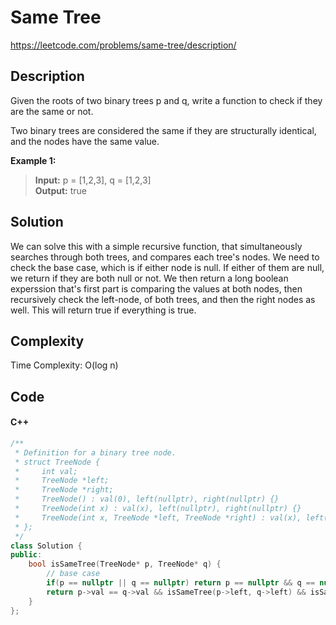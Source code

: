 # Same Tree
<https://leetcode.com/problems/same-tree/description/>

## Description
Given the roots of two binary trees p and q, write a function to check if they are the same or not.

Two binary trees are considered the same if they are structurally identical, and the nodes have the same value.

**Example 1:**

>**Input:** p = [1,2,3], q = [1,2,3]  
**Output:** true

## Solution
We can solve this with a simple recursive function, that simultaneously searches through both trees, and compares each tree's nodes. We need to check the base case, which is if either node is null. If either of them are null, we return if they are both null or not. We then return a long boolean experssion that's first part is comparing the values at both nodes, then recursively check the left-node, of both trees, and then the right nodes as well. This will return true if everything is true.

## Complexity
Time Complexity: O(log n)

## Code
#### C++
```c++
/**
 * Definition for a binary tree node.
 * struct TreeNode {
 *     int val;
 *     TreeNode *left;
 *     TreeNode *right;
 *     TreeNode() : val(0), left(nullptr), right(nullptr) {}
 *     TreeNode(int x) : val(x), left(nullptr), right(nullptr) {}
 *     TreeNode(int x, TreeNode *left, TreeNode *right) : val(x), left(left), right(right) {}
 * };
 */
class Solution {
public:
    bool isSameTree(TreeNode* p, TreeNode* q) {
        // base case
        if(p == nullptr || q == nullptr) return p == nullptr && q == nullptr;
        return p->val == q->val && isSameTree(p->left, q->left) && isSameTree(p->right, q->right);
    }
};